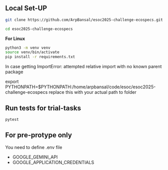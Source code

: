 ## Local Set-UP
```sh
git clone https://github.com/ArpBansal/esoc2025-challenge-ecospecs.git
```

```sh
cd esoc2025-challenge-ecospecs
```

**For Linux**

```sh
python3 -m venv venv
source venv/bin/activate
pip install -r requirements.txt
```
In case getting ImportError: attempted relative import with no known parent package

export PYTHONPATH=$PYTHONPATH:/home/arpbansal/code/esoc/esoc2025-challenge-ecospecs
replace this with your actual path to folder

## Run tests for trial-tasks

```sh
pytest
```

## For pre-protype only

You need to define .env file
- GOOGLE_GEMINI_API
- GOOGLE_APPLICATION_CREDENTIALS